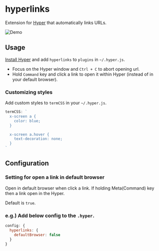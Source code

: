 # hyperlinks

Extension for [Hyper](https://hyper.is) that automatically links URLs.

![Demo](https://cloud.githubusercontent.com/assets/775227/16933009/4fd309a0-4d85-11e6-99b5-720185f4b7d8.gif)

## Usage

[Install Hyper](https://hyper.is/#installation) and add `hyperlinks` to `plugins`
in `~/.hyper.js`.

- Focus on the Hyper window and `Ctrl + C` to abort opening url.
- Hold `Command` key and click a link to open it within Hyper (instead of in your default browser).

### Customizing styles

Add custom styles to `termCSS` in your `~/.hyper.js`.

```js
termCSS: `
  x-screen a {
    color: blue;
  }

  x-screen a.hover {
    text-decoration: none;
  }
`
```

## Configuration

### Setting for open a link in default browser

Open in default browser when click a link.
If holding Meta(Command) key then a link open in the Hyper.

Default is `true`.

### e.g.) Add below config to the `.hyper`.

```js
config: {
  hyperlinks: {
    defaultBrowser: false
  }
}
```
